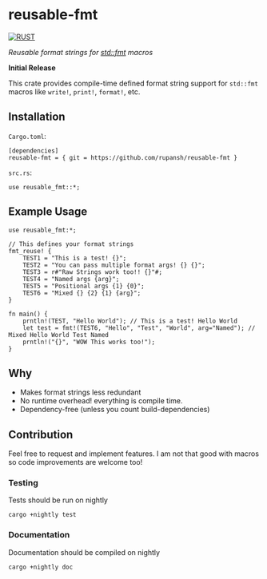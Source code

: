 # reusable-fmt 

[![RUST](https://img.shields.io/badge/made%20with-RUST-red.svg?style=for-the-badge&logo=rust)](https://www.rust-lang.org/)

*Reusable format strings for [std::fmt](https://doc.rust-lang.org/std/fmt/) macros*

**Initial Release**

This crate provides compile-time defined format string support for `std::fmt` macros like `write!`, `print!`, `format!`, etc.

## Installation

`Cargo.toml`:
```
[dependencies]
reusable-fmt = { git = https://github.com/rupansh/reusable-fmt }
```

`src.rs`:
```
use reusable_fmt::*;
```

## Example Usage
```
use reusable_fmt:*;

// This defines your format strings
fmt_reuse! {
    TEST1 = "This is a test! {}";
    TEST2 = "You can pass multiple format args! {} {}";
    TEST3 = r#"Raw Strings work too!! {}"#;
    TEST4 = "Named args {arg}";
    TEST5 = "Positional args {1} {0}";
    TEST6 = "Mixed {} {2} {1} {arg}";
}

fn main() {
	prntln!(TEST, "Hello World"); // This is a test! Hello World
	let test = fmt!(TEST6, "Hello", "Test", "World", arg="Named"); // Mixed Hello World Test Named
	prntln!("{}", "WOW This works too!");
}
```

## Why
- Makes format strings less redundant
- No runtime overhead! everything is compile time.
- Dependency-free (unless you count build-dependencies)

## Contribution
Feel free to request and implement features.
I am not that good with macros so code improvements are welcome too!

### Testing
Tests should be run on nightly

`cargo +nightly test`

### Documentation
Documentation should be compiled on nightly

`cargo +nightly doc`
